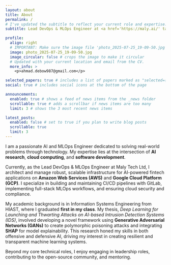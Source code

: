 ```yaml
---
layout: about
title: About
permalink: /
# I've updated the subtitle to reflect your current role and expertise.
subtitle: Lead DevOps & MLOps Engineer at <a href='https://maly.ai/' target="_blank" rel="noopener noreferrer">Maly Tech Ltd</a> | AI & Cloud Specialist

profile:
  align: right
  # IMPORTANT: Make sure the image file 'photo_2025-07-25_19-09-50.jpg' is placed in your '/assets/img/' directory.
  image: photo_2025-07-25_19-09-50.jpg
  image_circular: false # crops the image to make it circular
  # Updated with your current location and email from the CV.
  more_info: >
    <p>ahmad.debow987@gmail.com</p>

selected_papers: true # includes a list of papers marked as "selected={true}" in your .bib file
social: true # includes social icons at the bottom of the page

announcements:
  enabled: true # shows a feed of news items from the _news folder
  scrollable: true # adds a scrollbar if news items are too many
  limit: 3 # shows the 3 most recent news items

latest_posts:
  enabled: false # set to true if you plan to write blog posts
  scrollable: true 
  limit: 3 
---
```


I am a passionate AI and MLOps Engineer dedicated to solving real-world problems through technology. My expertise lies at the intersection of **AI research**, **cloud computing**, and **software development**.

Currently, as the Lead DevOps & MLOps Engineer at Maly Tech Ltd, I architect and manage robust, scalable infrastructure for AI-powered fintech applications on **Amazon Web Services (AWS)** and **Google Cloud Platform (GCP)**. I specialize in building and maintaining CI/CD pipelines with GitLab, implementing full-stack MLOps workflows, and ensuring cloud security and compliance.

My academic background is in Information Systems Engineering from HIAST, where I graduated **first in my class**. My thesis, *Deep Learning for Launching and Thwarting Attacks on AI-based Intrusion Detection Systems (IDS)*, involved developing a novel framework using **Generative Adversarial Networks (GANs)** to create polymorphic poisoning attacks and integrating **SHAP** for model explainability. This research honed my skills in both offensive and defensive AI, driving my interest in creating resilient and transparent machine learning systems.

Beyond my core technical roles, I enjoy engaging in leadership roles, contributing to the open-source community, and mentoring.
